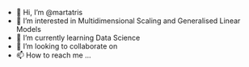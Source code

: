 - 👋 Hi, I’m @martatris
- 👀 I’m interested in Multidimensional Scaling and Generalised Linear Models
- 🌱 I’m currently learning Data Science
- 💞️ I’m looking to collaborate on
- 📫 How to reach me ...

<!---
martatris/martatris is a ✨ special ✨ repository because its `README.md` (this file) appears on your GitHub profile.
You can click the Preview link to take a look at your changes.
--->
